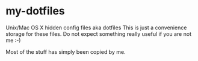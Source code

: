 my-dotfiles
===========

Unix/Mac OS X hidden config files aka dotfiles
This is just a convenience storage for these files. 
Do not expect something really useful if you are not me :-)

Most of the stuff has simply been copied by me.


